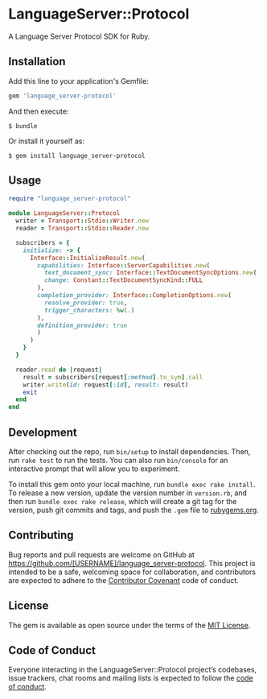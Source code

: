 # LanguageServer::Protocol

A Language Server Protocol SDK for Ruby.

## Installation

Add this line to your application's Gemfile:

```ruby
gem 'language_server-protocol'
```

And then execute:

    $ bundle

Or install it yourself as:

    $ gem install language_server-protocol

## Usage

```ruby
require "language_server-protocol"

module LanguageServer::Protocol
  writer = Transport::Stdio::Writer.new
  reader = Transport::Stdio::Reader.new

  subscribers = {
    initialize: -> {
      Interface::InitializeResult.new(
        capabilities: Interface::ServerCapabilities.new(
          text_document_sync: Interface::TextDocumentSyncOptions.new(
          change: Constant::TextDocumentSyncKind::FULL
        ),
        completion_provider: Interface::CompletionOptions.new(
          resolve_provider: true,
          trigger_characters: %w(.)
        ),
        definition_provider: true
        )
      )
    }
  }

  reader.read do |request|
    result = subscribers[request[:method].to_sym].call
    writer.write(id: request[:id], result: result)
    exit
  end
end
```

## Development

After checking out the repo, run `bin/setup` to install dependencies. Then, run `rake test` to run the tests. You can also run `bin/console` for an interactive prompt that will allow you to experiment.

To install this gem onto your local machine, run `bundle exec rake install`. To release a new version, update the version number in `version.rb`, and then run `bundle exec rake release`, which will create a git tag for the version, push git commits and tags, and push the `.gem` file to [rubygems.org](https://rubygems.org).

## Contributing

Bug reports and pull requests are welcome on GitHub at https://github.com/[USERNAME]/language_server-protocol. This project is intended to be a safe, welcoming space for collaboration, and contributors are expected to adhere to the [Contributor Covenant](http://contributor-covenant.org) code of conduct.

## License

The gem is available as open source under the terms of the [MIT License](http://opensource.org/licenses/MIT).

## Code of Conduct

Everyone interacting in the LanguageServer::Protocol project’s codebases, issue trackers, chat rooms and mailing lists is expected to follow the [code of conduct](https://github.com/[USERNAME]/language_server-protocol/blob/master/CODE_OF_CONDUCT.md).
